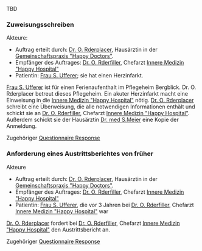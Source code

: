 TBD

### Zuweisungsschreiben
Akteure:

* Auftrag erteilt durch: [Dr. O. Rderplacer](Practitioner-ORderplacer.html), Hausärztin in der [Gemeinschaftspraxis "Happy Doctors"](Organization-HappyDoctors.html).
* Empfänger des Auftrages: [Dr. O. Rderfiller](Practitioner-ORderfiller.html), Chefarzt [Innere Medizin "Happy Hospital"](Organization-HappyHospital.html)
* Patientin: [Frau S. Ufferer](Patient-SUfferer.html); sie hat einen Herzinfarkt.

[Frau S. Ufferer](Patient-SUfferer.html) ist für einen Ferienaufenthalt im Pflegeheim Bergblick. Dr. O. Rderplacer betreut dieses Pflegeheim. Ein akuter Herzinfarkt macht eine Einweisung in die [Innere Medizin "Happy Hospital"](Organization-HappyHospital.html) nötig. [Dr. O. Rderplacer](Practitioner-ORderplacer.html) schreibt eine Überweisung, die alle notwendigen Informationen enthält und schickt sie an [Dr. O. Rderfiller](Practitioner-ORderfiller.html), Chefarzt [Innere Medizin "Happy Hospital"](Organization-HappyHospital.html). Außerdem schickt sie der Hausärztin [Dr. med S.Meier](Practitioner-SMeier.html) eine Kopie der Anmeldung.

Zugehöriger [Questionnaire Response](http://build.fhir.org/ig/hl7ch/ch-etoc/QuestionnaireResponse-QuestionnaireResponseEtocTransCare.html)


### Anforderung eines Austrittsberichtes von früher
Akteure

* Auftrag erteilt durch: [Dr. O. Rderplacer](Practitioner-ORderplacer.html), Hausärztin in der [Gemeinschaftspraxis "Happy Doctors"](Organization-HappyDoctors.html).
* Empfänger des Auftrages: [Dr. O. Rderfiller](Practitioner-ORderfiller.html), Chefarzt [Innere Medizin "Happy Hospital"](Organization-HappyHospital.html)
* Patientin: [Frau S. Ufferer](Patient-SUfferer.html), die vor 3 Jahren bei [Dr. O. Rderfiller](Practitioner-ORderfiller.html), Chefarzt [Innere Medizin "Happy Hospital"](Organization-HappyHospital.html) war

 [Dr. O. Rderplacer](Practitioner-ORderplacer.html) fordert bei [Dr. O. Rderfiller](Practitioner-ORderfiller.html), Chefarzt [Innere Medizin "Happy Hospital"](Organization-HappyHospital.html) den Austrittsbericht an.


Zugehöriger [Questionnaire Response](http://build.fhir.org/ig/hl7ch/ch-etoc/QuestionnaireResponse-QuestionnaireResponseEtocRequestPrevious.html)